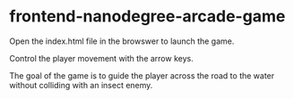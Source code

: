frontend-nanodegree-arcade-game
===============================

Open the index.html file in the browswer to launch the game.

Control the player movement with the arrow keys. 

The goal of the game is to guide the player across the road to the water without colliding with an insect enemy. 

